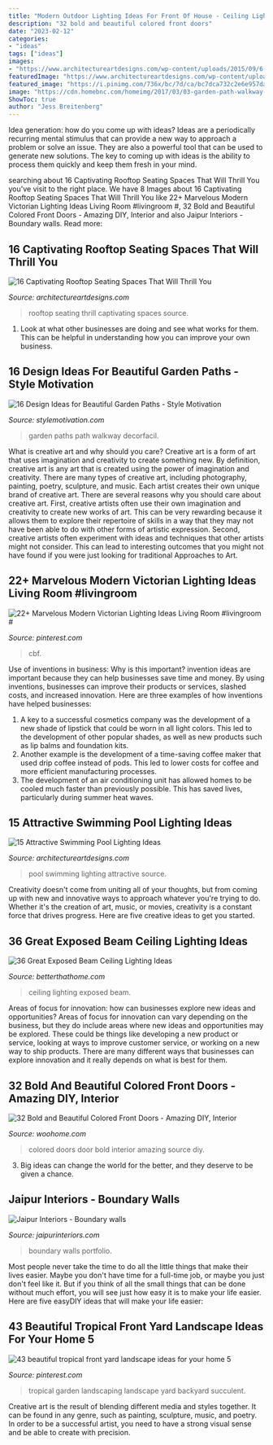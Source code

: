 ```yaml
---
title: "Modern Outdoor Lighting Ideas For Front Of House - Ceiling Lighting Exposed Beam"
description: "32 bold and beautiful colored front doors"
date: "2023-02-12"
categories:
- "ideas"
tags: ["ideas"]
images:
- "https://www.architectureartdesigns.com/wp-content/uploads/2015/09/6-630x419.jpg"
featuredImage: "https://www.architectureartdesigns.com/wp-content/uploads/2017/03/4-4-630x504.jpg"
featured_image: "https://i.pinimg.com/736x/bc/7d/ca/bc7dca732c2e6e957da0a8ac35e641d9.jpg"
image: "https://cdn.homebnc.com/homeimg/2017/03/03-garden-path-walkway-ideas-homebnc.jpg"
ShowToc: true
author: "Jess Breitenberg"
---
```



Idea generation: how do you come up with ideas?
Ideas are a periodically recurring mental stimulus that can provide a new way to approach a problem or solve an issue. They are also a powerful tool that can be used to generate new solutions. The key to coming up with ideas is the ability to process them quickly and keep them fresh in your mind.

	

		
searching about 16 Captivating Rooftop Seating Spaces That Will Thrill You you've visit to the right place. We have 8 Images about 16 Captivating Rooftop Seating Spaces That Will Thrill You like 22+ Marvelous Modern Victorian Lighting Ideas Living Room #livingroom #, 32 Bold and Beautiful Colored Front Doors - Amazing DIY, Interior and also Jaipur Interiors - Boundary walls. Read more:
		
    
## 16 Captivating Rooftop Seating Spaces That Will Thrill You

<img loading=lazy src="https://www.architectureartdesigns.com/wp-content/uploads/2017/03/4-4-630x504.jpg" onerror="this.onerror=null;this.src='https://tse1.mm.bing.net/th?id=OIP.bSMJmM1zCoxVtI8wAXnrHgHaF7&amp;pid=15.1';" alt="16 Captivating Rooftop Seating Spaces That Will Thrill You">

_Source: architectureartdesigns.com_

>rooftop seating thrill captivating spaces source. 

	

1. Look at what other businesses are doing and see what works for them. This can be helpful in understanding how you can improve your own business. 

    
## 16 Design Ideas For Beautiful Garden Paths - Style Motivation

<img loading=lazy src="https://cdn.homebnc.com/homeimg/2017/03/03-garden-path-walkway-ideas-homebnc.jpg" onerror="this.onerror=null;this.src='https://tse2.mm.bing.net/th?id=OIP.g9TboAADUzNH7oQNolEiZAHaLI&amp;pid=15.1';" alt="16 Design Ideas for Beautiful Garden Paths - Style Motivation">

_Source: stylemotivation.com_

>garden paths path walkway decorfacil. 

	

What is creative art and why should you care?
Creative art is a form of art that uses imagination and creativity to create something new. By definition, creative art is any art that is created using the power of imagination and creativity. There are many types of creative art, including photography, painting, poetry, sculpture, and music. Each artist creates their own unique brand of creative art.
There are several reasons why you should care about creative art. First, creative artists often use their own imagination and creativity to create new works of art. This can be very rewarding because it allows them to explore their repertoire of skills in a way that they may not have been able to do with other forms of artistic expression. Second, creative artists often experiment with ideas and techniques that other artists might not consider. This can lead to interesting outcomes that you might not have found if you were just looking for traditional Approaches to Art.

    
## 22+ Marvelous Modern Victorian Lighting Ideas Living Room #livingroom #

<img loading=lazy src="https://i.pinimg.com/736x/b3/5d/6a/b35d6a7ad2a07e4390a8c36f703519cc.jpg" onerror="this.onerror=null;this.src='https://tse2.mm.bing.net/th?id=OIP.nGnE26yMLmciHUG-iYCzhwHaLH&amp;pid=15.1';" alt="22+ Marvelous Modern Victorian Lighting Ideas Living Room #livingroom #">

_Source: pinterest.com_

>cbf. 

	

Use of inventions in business: Why is this important?
invention ideas are important because they can help businesses save time and money. By using inventions, businesses can improve their products or services, slashed costs, and increased innovation. Here are three examples of how inventions have helped businesses: 
1. A key to a successful cosmetics company was the development of a new shade of lipstick that could be worn in all light colors. This led to the development of other popular shades, as well as new products such as lip balms and foundation kits. 
2. Another example is the development of a time-saving coffee maker that used drip coffee instead of pods. This led to lower costs for coffee and more efficient manufacturing processes.
3. The development of an air conditioning unit has allowed homes to be cooled much faster than previously possible. This has saved lives, particularly during summer heat waves.

    
## 15 Attractive Swimming Pool Lighting Ideas

<img loading=lazy src="https://www.architectureartdesigns.com/wp-content/uploads/2015/09/6-630x419.jpg" onerror="this.onerror=null;this.src='https://tse1.mm.bing.net/th?id=OIP.15w_P43BkO2ViaXbpHHnbAHaE7&amp;pid=15.1';" alt="15 Attractive Swimming Pool Lighting Ideas">

_Source: architectureartdesigns.com_

>pool swimming lighting attractive source. 

	

Creativity doesn't come from uniting all of your thoughts, but from coming up with new and innovative ways to approach whatever you're trying to do. Whether it's the creation of art, music, or movies, creativity is a constant force that drives progress. Here are five creative ideas to get you started.

    
## 36 Great Exposed Beam Ceiling Lighting Ideas

<img loading=lazy src="https://betterthathome.com/wp-content/uploads/2017/10/6-exposed-beam-ceiling-lighting-ideas.jpg" onerror="this.onerror=null;this.src='https://tse2.mm.bing.net/th?id=OIP.PX0-29W4kbGo55Tb4h50kgHaLH&amp;pid=15.1';" alt="36 Great Exposed Beam Ceiling Lighting Ideas">

_Source: betterthathome.com_

>ceiling lighting exposed beam. 

	

Areas of focus for innovation: how can businesses explore new ideas and opportunities?
Areas of focus for innovation can vary depending on the business, but they do include areas where new ideas and opportunities may be explored. These could be things like developing a new product or service, looking at ways to improve customer service, or working on a new way to ship products. There are many different ways that businesses can explore innovation and it really depends on what is best for them.

    
## 32 Bold And Beautiful Colored Front Doors - Amazing DIY, Interior

<img loading=lazy src="https://www.woohome.com/wp-content/uploads/2016/01/colored-front-door-24.jpg" onerror="this.onerror=null;this.src='https://tse4.mm.bing.net/th?id=OIP.02l3jQBFqeEspyOsL-wRXQHaJ3&amp;pid=15.1';" alt="32 Bold and Beautiful Colored Front Doors - Amazing DIY, Interior">

_Source: woohome.com_

>colored doors door bold interior amazing source diy. 

	

3. Big ideas can change the world for the better, and they deserve to be given a chance.

    
## Jaipur Interiors - Boundary Walls

<img loading=lazy src="http://jaipurinteriors.com/product-gallery/Boundary-Walls/5.jpg" onerror="this.onerror=null;this.src='https://tse3.mm.bing.net/th?id=OIP.XBnuSO35UMfmqzvPxLD93AHaKI&amp;pid=15.1';" alt="Jaipur Interiors - Boundary walls">

_Source: jaipurinteriors.com_

>boundary walls portfolio. 

	

Most people never take the time to do all the little things that make their lives easier. Maybe you don't have time for a full-time job, or maybe you just don't feel like it. But if you think of all the small things that can be done without much effort, you will see just how easy it is to make your life easier. Here are five easyDIY ideas that will make your life easier: 

    
## 43 Beautiful Tropical Front Yard Landscape Ideas For Your Home 5

<img loading=lazy src="https://i.pinimg.com/736x/bc/7d/ca/bc7dca732c2e6e957da0a8ac35e641d9.jpg" onerror="this.onerror=null;this.src='https://tse2.mm.bing.net/th?id=OIP.dk_XbX_x40dFmZBlGAyJGQHaNK&amp;pid=15.1';" alt="43 beautiful tropical front yard landscape ideas for your home 5">

_Source: pinterest.com_

>tropical garden landscaping landscape yard backyard succulent. 

	

Creative art is the result of blending different media and styles together. It can be found in any genre, such as painting, sculpture, music, and poetry. In order to be a successful artist, you need to have a strong visual sense and be able to create with precision.


